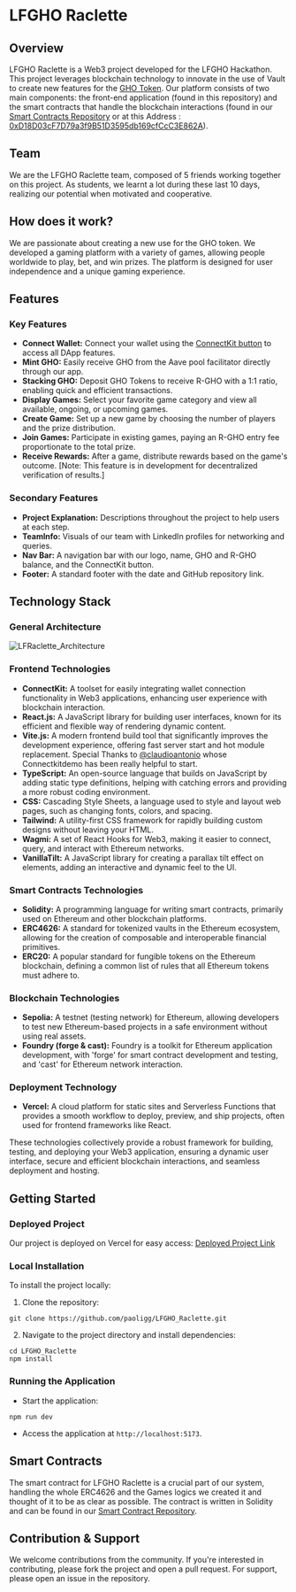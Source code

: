# LFGHO Raclette

## Overview

LFGHO Raclette is a Web3 project developed for the LFGHO Hackathon. This project leverages blockchain technology to innovate in the use of Vault to create new features for the [GHO Token](https://sepolia.etherscan.io/address/0xc4bF5CbDaBE595361438F8c6a187bDc330539c60). Our platform consists of two main components: the front-end application (found in this repository) and the smart contracts that handle the blockchain interactions (found in our [Smart Contracts Repository](https://github.com/AntoineSirot/LFGHO_Raclette_SmartContracts) or at this Address : [0xD18D03cF7D79a3f9B51D3595db169cfCcC3E862A](https://sepolia.etherscan.io/address/0xd18d03cf7d79a3f9b51d3595db169cfccc3e862a)).

## Team 

We are the LFGHO Raclette team, composed of 5 friends working together on this project. As students, we learnt a lot during these last 10 days, realizing our potential when motivated and cooperative.

## How does it work? 

We are passionate about creating a new use for the GHO token. We developed a gaming platform with a variety of games, allowing people worldwide to play, bet, and win prizes. The platform is designed for user independence and a unique gaming experience.

## Features
### Key Features

- **Connect Wallet:** Connect your wallet using the [ConnectKit button](https://docs.family.co/connectkit) to access all DApp features.
- **Mint GHO:** Easily receive GHO from the Aave pool facilitator directly through our app.
- **Stacking GHO:** Deposit GHO Tokens to receive R-GHO with a 1:1 ratio, enabling quick and efficient transactions.
- **Display Games:** Select your favorite game category and view all available, ongoing, or upcoming games.
- **Create Game:** Set up a new game by choosing the number of players and the prize distribution.
- **Join Games:** Participate in existing games, paying an R-GHO entry fee proportionate to the total prize.
- **Receive Rewards:** After a game, distribute rewards based on the game's outcome. [Note: This feature is in development for decentralized verification of results.]

### Secondary Features

- **Project Explanation:** Descriptions throughout the project to help users at each step.
- **TeamInfo:** Visuals of our team with LinkedIn profiles for networking and queries.
- **Nav Bar:** A navigation bar with our logo, name, GHO and R-GHO balance, and the ConnectKit button.
- **Footer:** A standard footer with the date and GitHub repository link.

## Technology Stack

### General Architecture

![LFRaclette_Architecture](https://github.com/paoligg/LFGHO_Raclette/assets/101109062/6e8c6ee9-c247-4b1c-a2d3-f4cf181e7364)

### Frontend Technologies

- **ConnectKit:** A toolset for easily integrating wallet connection functionality in Web3 applications, enhancing user experience with blockchain interaction.
- **React.js:** A JavaScript library for building user interfaces, known for its efficient and flexible way of rendering dynamic content.
- **Vite.js:** A modern frontend build tool that significantly improves the development experience, offering fast server start and hot module replacement. Special Thanks to [@claudioantonio](https://github.com/claudioantonio/connectkitdemo) whose Connectkitdemo has been really helpful to start. 
- **TypeScript:** An open-source language that builds on JavaScript by adding static type definitions, helping with catching errors and providing a more robust coding environment.
- **CSS:** Cascading Style Sheets, a language used to style and layout web pages, such as changing fonts, colors, and spacing.
- **Tailwind:** A utility-first CSS framework for rapidly building custom designs without leaving your HTML.
- **Wagmi:** A set of React Hooks for Web3, making it easier to connect, query, and interact with Ethereum networks.
- **VanillaTilt:** A JavaScript library for creating a parallax tilt effect on elements, adding an interactive and dynamic feel to the UI.

### Smart Contracts Technologies

- **Solidity:** A programming language for writing smart contracts, primarily used on Ethereum and other blockchain platforms.
- **ERC4626:** A standard for tokenized vaults in the Ethereum ecosystem, allowing for the creation of composable and interoperable financial primitives.
- **ERC20:** A popular standard for fungible tokens on the Ethereum blockchain, defining a common list of rules that all Ethereum tokens must adhere to.

### Blockchain Technologies

- **Sepolia:** A testnet (testing network) for Ethereum, allowing developers to test new Ethereum-based projects in a safe environment without using real assets.
- **Foundry (forge & cast):** Foundry is a toolkit for Ethereum application development, with 'forge' for smart contract development and testing, and 'cast' for Ethereum network interaction.

### Deployment Technology

- **Vercel:** A cloud platform for static sites and Serverless Functions that provides a smooth workflow to deploy, preview, and ship projects, often used for frontend frameworks like React.

These technologies collectively provide a robust framework for building, testing, and deploying your Web3 application, ensuring a dynamic user interface, secure and efficient blockchain interactions, and seamless deployment and hosting.

## Getting Started
### Deployed Project

Our project is deployed on Vercel for easy access: [Deployed Project Link](https://lfraclette.vercel.app)

### Local Installation
To install the project locally:

1. Clone the repository:
```   
git clone https://github.com/paoligg/LFGHO_Raclette.git
```

2. Navigate to the project directory and install dependencies:
```
cd LFGHO_Raclette
npm install
```

### Running the Application
- Start the application:
```
npm run dev
```

- Access the application at `http://localhost:5173`.

## Smart Contracts
The smart contract for LFGHO Raclette is a crucial part of our system, handling the whole ERC4626 and the Games logics we created it and thought of it to be as clear as possible. The contract is written in Solidity and can be found in our [Smart Contract Repository](https://github.com/AntoineSirot/LFGHO_Raclette_SmartContracts).

## Contribution & Support
We welcome contributions from the community. If you're interested in contributing, please fork the project and open a pull request. For support, please open an issue in the repository.
